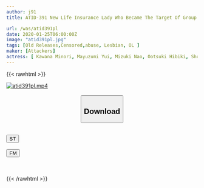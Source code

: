 ```yaml
---
author: j91
title: ATID-391 New Life Insurance Lady Who Became The Target Of Group Bullying By Buying The Anger Of Seniors, And Also Became A Lewd Sacrifice For Sexual Harassment Customer

url: /was/atid391pl
date: 2020-01-25T06:00:00Z
image: "atid391pl.jpg"
tags: [Old Releases,Censored,abuse, Lesbian, OL ]
maker: [Attackers]
actress: [ Kawana Minori, Mayuzumi Yui, Mizuki Nao, Ootsuki Hibiki, Shouda Chisato]
---
```



{{< rawhtml >}}

<div class="video" data-videoid="oekwwpjk7OC3RA">
    <a href="javascript:;">
        <img src="/was/atid391pl/atid391pl.jpg" width="WIDTH" height="HEIGHT" alt="atid391pl.mp4" loading="lazy">
    </a>
</div>

<script type="text/javascript" src="https://j91.asia/asset/on-demand-st.js"></script>

<br>
  <link rel="stylesheet" href="https://j91.asia/asset/bs5.css">
  
  <center>
  <button class="btn btn-primary" type="button" data-bs-toggle="collapse" data-bs-target=".multi-collapse" aria-expanded="false" aria-controls="multiCollapseExample1 multiCollapseExample2"><h2>Download</h2></button></center>
</p>
<div class="row">
  <div class="col">
    <div class="collapse multi-collapse" id="multiCollapseExample1">
      <div class="card card-body">
	      	      <br>
<div class="buttons">  
<a href="https://streamtape.to/v/oekwwpjk7OC3RA" target="_blank"><button class="btn-hover color-3"><i class="fa fa-download"></i> ST</button></a></div>
    </div>
  </div>
</div>
  <div class="col">
    <div class="collapse multi-collapse" id="multiCollapseExample2">
      <div class="card card-body">
	      <br>
<div class="buttons">
    <a href="https://filemoon.sx/d/g9i7r6bxczxx" target="_blank"><button class="btn-hover color-8"><i class="fa fa-download"></i> FM</button></a></div>
<br><br>
      </div>
    </div>
  </div>
</div>

{{< /rawhtml >}}